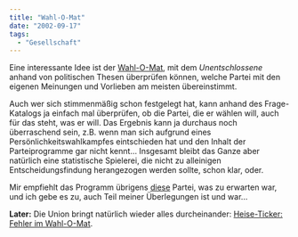 ```yaml
---
title: "Wahl-O-Mat"
date: "2002-09-17"
tags:
  - "Gesellschaft"
---
```


Eine interessante Idee ist der [Wahl-O-Mat](http://www.spiegel.de/static/wahlomat/), mit dem _Unentschlossene_ anhand von politischen Thesen überprüfen können, welche Partei mit den eigenen Meinungen und Vorlieben am meisten übereinstimmt.

Auch wer sich stimmenmäßig schon festgelegt hat, kann anhand des Frage-Katalogs ja einfach mal überprüfen, ob die Partei, die er wählen will, auch für das steht, was er will. Das Ergebnis kann ja durchaus noch überraschend sein, z.B. wenn man sich aufgrund eines Persönlichkeitswahlkampfes eintschieden hat und den Inhalt der Parteiprogramme gar nicht kennt… Insgesamt bleibt das Ganze aber natürlich eine statistische Spielerei, die nicht zu alleinigen Entscheidungsfindung herangezogen werden sollte, schon klar, oder.

Mir empfiehlt das Programm übrigens [diese](http://www.sozialisten.de/sozialisten/index.htm) Partei, was zu erwarten war, und ich gebe es zu, auch Teil meiner Überlegungen ist und war…

**Later:** Die Union bringt natürlich wieder alles durcheinander: [Heise-Ticker: Fehler im Wahl-O-Mat](http://www.heise.de/newsticker/data/anw-17.09.02-007/).
